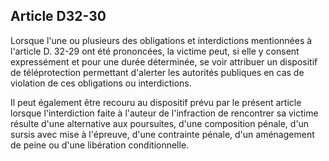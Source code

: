 Article D32-30
----
Lorsque l'une ou plusieurs des obligations et interdictions mentionnées à
l'article D. 32-29 ont été prononcées, la victime peut, si elle y consent
expressément et pour une durée déterminée, se voir attribuer un dispositif de
téléprotection permettant d'alerter les autorités publiques en cas de violation
de ces obligations ou interdictions.

Il peut également être recouru au dispositif prévu par le présent article
lorsque l'interdiction faite à l'auteur de l'infraction de rencontrer sa victime
résulte d'une alternative aux poursuites, d'une composition pénale, d'un sursis
avec mise à l'épreuve, d'une contrainte pénale, d'un aménagement de peine ou
d'une libération conditionnelle.
